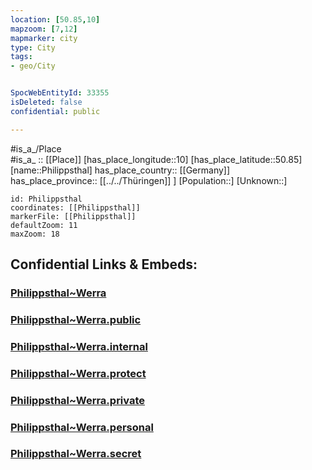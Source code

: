 ```yaml
---
location: [50.85,10] 
mapzoom: [7,12] 
mapmarker: city 
type: City
tags:
- geo/City


SpocWebEntityId: 33355
isDeleted: false
confidential: public

---
```

#is_a_/Place  
#is_a_ :: [[Place]] 
[has_place_longitude::10] 
[has_place_latitude::50.85] 
[name::Philippsthal] 
has_place_country:: [[Germany]]  
has_place_province:: [[../../Thüringen]] ] 
[Population::] 
[Unknown::] 


```leaflet
id: Philippsthal
coordinates: [[Philippsthal]] 
markerFile: [[Philippsthal]] 
defaultZoom: 11 
maxZoom: 18
```


## Confidential Links & Embeds: 

### [Philippsthal~Werra](/_Standards/Earth/Continent/Europe/Europe~Central/Germany/Germany~West/Hessen/counties~Hessen/Hersfeld-Rotenburg/cities~Hersfeld-Rotenburg/Philippsthal~Werra.md) 

### [Philippsthal~Werra.public](/_public/Earth/Continent/Europe/Europe~Central/Germany/Germany~West/Hessen/counties~Hessen/Hersfeld-Rotenburg/cities~Hersfeld-Rotenburg/Philippsthal~Werra.public.md) 

### [Philippsthal~Werra.internal](/_internal/Earth/Continent/Europe/Europe~Central/Germany/Germany~West/Hessen/counties~Hessen/Hersfeld-Rotenburg/cities~Hersfeld-Rotenburg/Philippsthal~Werra.internal.md) 

### [Philippsthal~Werra.protect](/_protect/Earth/Continent/Europe/Europe~Central/Germany/Germany~West/Hessen/counties~Hessen/Hersfeld-Rotenburg/cities~Hersfeld-Rotenburg/Philippsthal~Werra.protect.md) 

### [Philippsthal~Werra.private](/_private/Earth/Continent/Europe/Europe~Central/Germany/Germany~West/Hessen/counties~Hessen/Hersfeld-Rotenburg/cities~Hersfeld-Rotenburg/Philippsthal~Werra.private.md) 

### [Philippsthal~Werra.personal](/_personal/Earth/Continent/Europe/Europe~Central/Germany/Germany~West/Hessen/counties~Hessen/Hersfeld-Rotenburg/cities~Hersfeld-Rotenburg/Philippsthal~Werra.personal.md) 

### [Philippsthal~Werra.secret](/_secret/Earth/Continent/Europe/Europe~Central/Germany/Germany~West/Hessen/counties~Hessen/Hersfeld-Rotenburg/cities~Hersfeld-Rotenburg/Philippsthal~Werra.secret.md)

